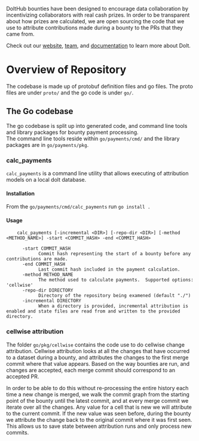 DoltHub bounties have been designed to encourage data collaboration by incentivizing collaborators with real cash prizes.
In order to be transparent about how prizes are calculated, we are open sourcing the code that we use to attribute 
contributions made during a bounty to the PRs that they came from.

Check out our [website](https://www.dolthub.com), [team](https://www.dolthub.com/team), and [documentation](https://docs.dolthub.com/introduction/what-is-dolt) to learn more about Dolt.

# Overview of Repository

The codebase is made up of protobuf definition files and go files.  The proto files are under `proto/` and the go code is
under `go/`.

## The Go codebase

The go codebase is split up into generated code, and command line tools and library packages for bounty payment processing.  
The command line tools reside within `go/payments/cmd/` and the library packages are in `go/payments/pkg`.

### calc_payments

`calc_payments` is a command line utility that allows executing of attribution models on a local dolt database.

#### Installation

From the `go/payments/cmd/calc_payments` run `go install .`

#### Usage

```
	calc_payments [-incremental <DIR>] [-repo-dir <DIR>] [-method <METHOD_NAME>] -start <COMMIT_HASH> -end <COMMIT_HASH> 

      -start COMMIT_HASH
            Commit hash representing the start of a bounty before any contributions are made.
      -end COMMIT_HASH
            Last commit hash included in the payment calculation.
      -method METHOD_NAME
            The method used to calculate payments.  Supported options: 'cellwise'
      -repo-dir DIRECTORY
            Directory of the repository being examened (default "./")
      -incremental DIRECTORY
            When a directory is provided, incremental attribution is enabled and state files are read from and written to the provided directory.
``` 

### cellwise attribution

The folder `go/pkg/cellwise` contains the code use to do cellwise change attribution.  Cellwise attribution looks at all
the changes that have occurred to a dataset during a bounty, and attributes the changes to the first merge commit where
that value appears.  Based on the way bounties are run, and changes are accepted, each merge commit should correspond to
an accepted PR.

In order to be able to do this without re-processing the entire history each time a new change is merged, we walk the 
commit graph from the starting point of the bounty until the latest commit, and at every merge commit we iterate over
all the changes.  Any value for a cell that is new we will attribute to the current commit.  If the new value was seen
before, during the bounty we attribute the change back to the original commit where it was first seen.  This allows us
to save state between attribution runs and only process new commits.

